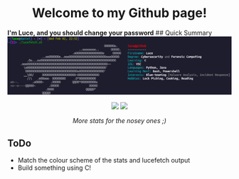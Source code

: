 <h1 align="center">Welcome to my Github page!</h1>
<b align="center">I'm Luce, and you should change your password</b>
## Quick Summary

<img src="lucefetchOutput.png" alt="Luce bio">

<p align="center">
  <img src="https://github-profile-summary-cards.vercel.app/api/cards/repos-per-language?username=lucyb-work&theme=dracula">
  <img src="https://github-profile-summary-cards.vercel.app/api/cards/stats?username=lucyb-work&theme=dracula">
  <p align="center"> <i>More stats for the nosey ones ;) </i></p>
</p>

## ToDo
- Match the colour scheme of the stats and lucefetch output
- Build something using C!
